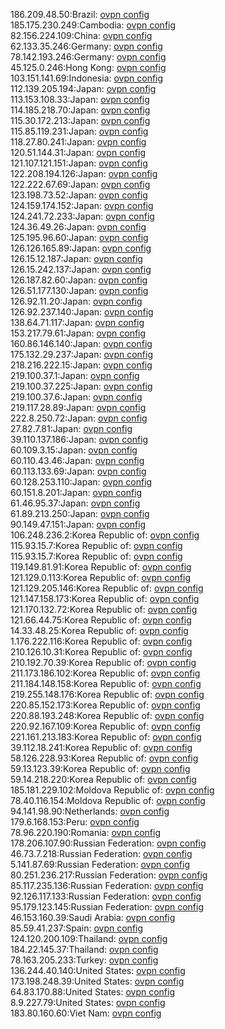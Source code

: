 186.209.48.50:Brazil: [ovpn config](vpn/186_209_48_50.ovpn)  
185.175.230.249:Cambodia: [ovpn config](vpn/185_175_230_249.ovpn)  
82.156.224.109:China: [ovpn config](vpn/82_156_224_109.ovpn)  
62.133.35.246:Germany: [ovpn config](vpn/62_133_35_246.ovpn)  
78.142.193.246:Germany: [ovpn config](vpn/78_142_193_246.ovpn)  
45.125.0.246:Hong Kong: [ovpn config](vpn/45_125_0_246.ovpn)  
103.151.141.69:Indonesia: [ovpn config](vpn/103_151_141_69.ovpn)  
112.139.205.194:Japan: [ovpn config](vpn/112_139_205_194.ovpn)  
113.153.108.33:Japan: [ovpn config](vpn/113_153_108_33.ovpn)  
114.185.218.70:Japan: [ovpn config](vpn/114_185_218_70.ovpn)  
115.30.172.213:Japan: [ovpn config](vpn/115_30_172_213.ovpn)  
115.85.119.231:Japan: [ovpn config](vpn/115_85_119_231.ovpn)  
118.27.80.241:Japan: [ovpn config](vpn/118_27_80_241.ovpn)  
120.51.144.31:Japan: [ovpn config](vpn/120_51_144_31.ovpn)  
121.107.121.151:Japan: [ovpn config](vpn/121_107_121_151.ovpn)  
122.208.194.126:Japan: [ovpn config](vpn/122_208_194_126.ovpn)  
122.222.67.69:Japan: [ovpn config](vpn/122_222_67_69.ovpn)  
123.198.73.52:Japan: [ovpn config](vpn/123_198_73_52.ovpn)  
124.159.174.152:Japan: [ovpn config](vpn/124_159_174_152.ovpn)  
124.241.72.233:Japan: [ovpn config](vpn/124_241_72_233.ovpn)  
124.36.49.26:Japan: [ovpn config](vpn/124_36_49_26.ovpn)  
125.195.96.60:Japan: [ovpn config](vpn/125_195_96_60.ovpn)  
126.126.165.89:Japan: [ovpn config](vpn/126_126_165_89.ovpn)  
126.15.12.187:Japan: [ovpn config](vpn/126_15_12_187.ovpn)  
126.15.242.137:Japan: [ovpn config](vpn/126_15_242_137.ovpn)  
126.187.82.60:Japan: [ovpn config](vpn/126_187_82_60.ovpn)  
126.51.177.130:Japan: [ovpn config](vpn/126_51_177_130.ovpn)  
126.92.11.20:Japan: [ovpn config](vpn/126_92_11_20.ovpn)  
126.92.237.140:Japan: [ovpn config](vpn/126_92_237_140.ovpn)  
138.64.71.117:Japan: [ovpn config](vpn/138_64_71_117.ovpn)  
153.217.79.61:Japan: [ovpn config](vpn/153_217_79_61.ovpn)  
160.86.146.140:Japan: [ovpn config](vpn/160_86_146_140.ovpn)  
175.132.29.237:Japan: [ovpn config](vpn/175_132_29_237.ovpn)  
218.216.222.15:Japan: [ovpn config](vpn/218_216_222_15.ovpn)  
219.100.37.1:Japan: [ovpn config](vpn/219_100_37_1.ovpn)  
219.100.37.225:Japan: [ovpn config](vpn/219_100_37_225.ovpn)  
219.100.37.6:Japan: [ovpn config](vpn/219_100_37_6.ovpn)  
219.117.28.89:Japan: [ovpn config](vpn/219_117_28_89.ovpn)  
222.8.250.72:Japan: [ovpn config](vpn/222_8_250_72.ovpn)  
27.82.7.81:Japan: [ovpn config](vpn/27_82_7_81.ovpn)  
39.110.137.186:Japan: [ovpn config](vpn/39_110_137_186.ovpn)  
60.109.3.15:Japan: [ovpn config](vpn/60_109_3_15.ovpn)  
60.110.43.46:Japan: [ovpn config](vpn/60_110_43_46.ovpn)  
60.113.133.69:Japan: [ovpn config](vpn/60_113_133_69.ovpn)  
60.128.253.110:Japan: [ovpn config](vpn/60_128_253_110.ovpn)  
60.151.8.201:Japan: [ovpn config](vpn/60_151_8_201.ovpn)  
61.46.95.37:Japan: [ovpn config](vpn/61_46_95_37.ovpn)  
61.89.213.250:Japan: [ovpn config](vpn/61_89_213_250.ovpn)  
90.149.47.151:Japan: [ovpn config](vpn/90_149_47_151.ovpn)  
106.248.236.2:Korea Republic of: [ovpn config](vpn/106_248_236_2.ovpn)  
115.93.15.7:Korea Republic of: [ovpn config](vpn/115_93_15_7.ovpn)  
115.93.15.7:Korea Republic of: [ovpn config](vpn/115_93_15_7.ovpn)  
119.149.81.91:Korea Republic of: [ovpn config](vpn/119_149_81_91.ovpn)  
121.129.0.113:Korea Republic of: [ovpn config](vpn/121_129_0_113.ovpn)  
121.129.205.146:Korea Republic of: [ovpn config](vpn/121_129_205_146.ovpn)  
121.147.158.173:Korea Republic of: [ovpn config](vpn/121_147_158_173.ovpn)  
121.170.132.72:Korea Republic of: [ovpn config](vpn/121_170_132_72.ovpn)  
121.66.44.75:Korea Republic of: [ovpn config](vpn/121_66_44_75.ovpn)  
14.33.48.25:Korea Republic of: [ovpn config](vpn/14_33_48_25.ovpn)  
1.176.222.116:Korea Republic of: [ovpn config](vpn/1_176_222_116.ovpn)  
210.126.10.31:Korea Republic of: [ovpn config](vpn/210_126_10_31.ovpn)  
210.192.70.39:Korea Republic of: [ovpn config](vpn/210_192_70_39.ovpn)  
211.173.186.102:Korea Republic of: [ovpn config](vpn/211_173_186_102.ovpn)  
211.184.148.158:Korea Republic of: [ovpn config](vpn/211_184_148_158.ovpn)  
219.255.148.176:Korea Republic of: [ovpn config](vpn/219_255_148_176.ovpn)  
220.85.152.173:Korea Republic of: [ovpn config](vpn/220_85_152_173.ovpn)  
220.88.193.248:Korea Republic of: [ovpn config](vpn/220_88_193_248.ovpn)  
220.92.167.109:Korea Republic of: [ovpn config](vpn/220_92_167_109.ovpn)  
221.161.213.183:Korea Republic of: [ovpn config](vpn/221_161_213_183.ovpn)  
39.112.18.241:Korea Republic of: [ovpn config](vpn/39_112_18_241.ovpn)  
58.126.228.93:Korea Republic of: [ovpn config](vpn/58_126_228_93.ovpn)  
59.13.123.39:Korea Republic of: [ovpn config](vpn/59_13_123_39.ovpn)  
59.14.218.220:Korea Republic of: [ovpn config](vpn/59_14_218_220.ovpn)  
185.181.229.102:Moldova Republic of: [ovpn config](vpn/185_181_229_102.ovpn)  
78.40.116.154:Moldova Republic of: [ovpn config](vpn/78_40_116_154.ovpn)  
94.141.98.90:Netherlands: [ovpn config](vpn/94_141_98_90.ovpn)  
179.6.168.153:Peru: [ovpn config](vpn/179_6_168_153.ovpn)  
78.96.220.190:Romania: [ovpn config](vpn/78_96_220_190.ovpn)  
178.206.107.90:Russian Federation: [ovpn config](vpn/178_206_107_90.ovpn)  
46.73.7.218:Russian Federation: [ovpn config](vpn/46_73_7_218.ovpn)  
5.141.87.69:Russian Federation: [ovpn config](vpn/5_141_87_69.ovpn)  
80.251.236.217:Russian Federation: [ovpn config](vpn/80_251_236_217.ovpn)  
85.117.235.136:Russian Federation: [ovpn config](vpn/85_117_235_136.ovpn)  
92.126.117.133:Russian Federation: [ovpn config](vpn/92_126_117_133.ovpn)  
95.179.123.145:Russian Federation: [ovpn config](vpn/95_179_123_145.ovpn)  
46.153.160.39:Saudi Arabia: [ovpn config](vpn/46_153_160_39.ovpn)  
85.59.41.237:Spain: [ovpn config](vpn/85_59_41_237.ovpn)  
124.120.200.109:Thailand: [ovpn config](vpn/124_120_200_109.ovpn)  
184.22.145.37:Thailand: [ovpn config](vpn/184_22_145_37.ovpn)  
78.163.205.233:Turkey: [ovpn config](vpn/78_163_205_233.ovpn)  
136.244.40.140:United States: [ovpn config](vpn/136_244_40_140.ovpn)  
173.198.248.39:United States: [ovpn config](vpn/173_198_248_39.ovpn)  
64.83.170.88:United States: [ovpn config](vpn/64_83_170_88.ovpn)  
8.9.227.79:United States: [ovpn config](vpn/8_9_227_79.ovpn)  
183.80.160.60:Viet Nam: [ovpn config](vpn/183_80_160_60.ovpn)  
